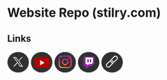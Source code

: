 # Website Repo (stilry.com)
## Links
<b><i><a href="redirects/x.html"><img src="images/rdrct_img/xlogo.png"></a></b></i>
<b><i><a href="redirects/youtube.html"><img src="images/rdrct_img/youtubelogo.png"></a></b></i>
<b><i><a href="redirects/instagram.html"><img src="images/rdrct_img/instagramlogo.png"></a></b></i>
<b><i><a href="redirects/twitch.html"><img src="images/rdrct_img/twitchlogo.png"></a></b></i>
<b><i><a href="redirects/linkinbio.html"><img src="images/rdrct_img/linkinbiologo.png"></a></b></i>